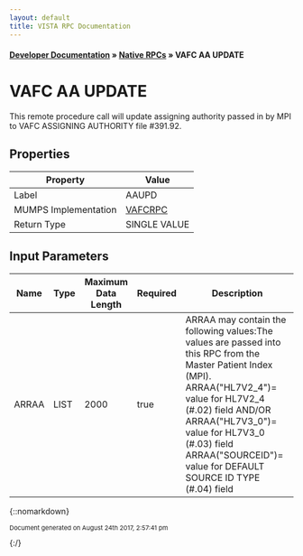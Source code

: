 ```yaml
---
layout: default
title: VISTA RPC Documentation
---
```


#### [Developer Documentation](../index) &#187; [Native RPCs](TableOfContents) &#187; VAFC AA UPDATE<br/>
# VAFC AA UPDATE

This remote procedure call will update assigning authority passed in by MPI to VAFC ASSIGNING AUTHORITY file #391.92.

## Properties

Property | Value
--- | ---
Label | AAUPD
MUMPS Implementation | [VAFCRPC](http://code.osehra.org/dox/Routine_VAFCRPC_source.html)
Return Type | SINGLE VALUE


## Input Parameters

Name | Type | Maximum Data Length | Required | Description
--- | --- | --- | --- | ---
ARRAA | LIST | 2000 | true | ARRAA may contain the following values:The values are passed into this RPC from the Master Patient Index (MPI).      ARRAA(&quot;HL7V2_4&quot;)&#x3D; value for HL7V2_4 (#.02) field AND/OR     ARRAA(&quot;HL7V3_0&quot;)&#x3D; value for HL7V3_0 (#.03) field     ARRAA(&quot;SOURCEID&quot;)&#x3D; value for DEFAULT SOURCE ID TYPE (#.04) field



{::nomarkdown} <br/><p style="font-size: 11px">Document generated on August 24th 2017, 2:57:41 pm</p>{:/}